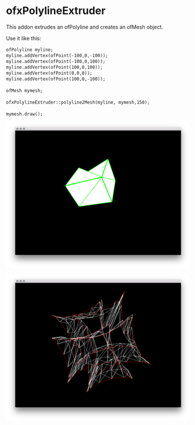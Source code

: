 # ofxPolylineExtruder

This addon extrudes an ofPolyline and creates an ofMesh object.

Use it like this:

	ofPolyline myline;
	myline.addVertex(ofPoint(-100,0,-100));
	myline.addVertex(ofPoint(-100,0,100));
	myline.addVertex(ofPoint(100,0,100));
	myline.addVertex(ofPoint(0,0,0));
	myline.addVertex(ofPoint(100,0,-100));
	
	ofMesh mymesh;
 
 	ofxPolylineExtruder::polyline2Mesh(myline, mymesh,150);

	mymesh.draw();

![Alt text](/screenshots/one.png?raw=true)

![Alt text](/screenshots/two.png?raw=true)
